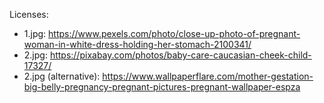 Licenses:
- 1.jpg: https://www.pexels.com/photo/close-up-photo-of-pregnant-woman-in-white-dress-holding-her-stomach-2100341/
- 2.jpg: https://pixabay.com/photos/baby-care-caucasian-cheek-child-17327/
- 2.jpg (alternative): https://www.wallpaperflare.com/mother-gestation-big-belly-pregnancy-pregnant-pictures-pregnant-wallpaper-espza